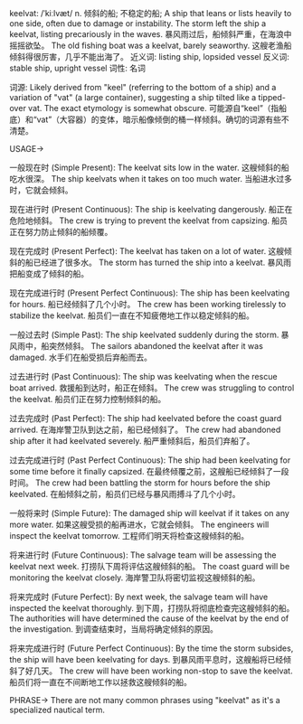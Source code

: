 keelvat: /ˈkiːlvæt/
n.
倾斜的船;  不稳定的船;
A ship that leans or lists heavily to one side, often due to damage or instability.
The storm left the ship a keelvat, listing precariously in the waves.  暴风雨过后，船倾斜严重，在海浪中摇摇欲坠。
The old fishing boat was a keelvat, barely seaworthy. 这艘老渔船倾斜得很厉害，几乎不能出海了。
近义词: listing ship, lopsided vessel
反义词: stable ship, upright vessel
词性: 名词


词源:
Likely derived from "keel" (referring to the bottom of a ship) and a variation of "vat" (a large container), suggesting a ship tilted like a tipped-over vat.  The exact etymology is somewhat obscure.  可能源自“keel”（指船底）和“vat”（大容器）的变体，暗示船像倾倒的桶一样倾斜。确切的词源有些不清楚。


USAGE->

一般现在时 (Simple Present):
The keelvat sits low in the water.  这艘倾斜的船吃水很深。
The ship keelvats when it takes on too much water. 当船进水过多时，它就会倾斜。


现在进行时 (Present Continuous):
The ship is keelvating dangerously.  船正在危险地倾斜。
The crew is trying to prevent the keelvat from capsizing. 船员正在努力防止倾斜的船倾覆。


现在完成时 (Present Perfect):
The keelvat has taken on a lot of water. 这艘倾斜的船已经进了很多水。
The storm has turned the ship into a keelvat.  暴风雨把船变成了倾斜的船。


现在完成进行时 (Present Perfect Continuous):
The ship has been keelvating for hours. 船已经倾斜了几个小时。
The crew has been working tirelessly to stabilize the keelvat.  船员们一直在不知疲倦地工作以稳定倾斜的船。


一般过去时 (Simple Past):
The ship keelvated suddenly during the storm.  暴风雨中，船突然倾斜。
The sailors abandoned the keelvat after it was damaged.  水手们在船受损后弃船而去。


过去进行时 (Past Continuous):
The ship was keelvating when the rescue boat arrived.  救援船到达时，船正在倾斜。
The crew was struggling to control the keelvat.  船员们正在努力控制倾斜的船。


过去完成时 (Past Perfect):
The ship had keelvated before the coast guard arrived.  在海岸警卫队到达之前，船已经倾斜了。
The crew had abandoned ship after it had keelvated severely.  船严重倾斜后，船员们弃船了。


过去完成进行时 (Past Perfect Continuous):
The ship had been keelvating for some time before it finally capsized.  在最终倾覆之前，这艘船已经倾斜了一段时间。
The crew had been battling the storm for hours before the ship keelvated.  在船倾斜之前，船员们已经与暴风雨搏斗了几个小时。


一般将来时 (Simple Future):
The damaged ship will keelvat if it takes on any more water.  如果这艘受损的船再进水，它就会倾斜。
The engineers will inspect the keelvat tomorrow.  工程师们明天将检查这艘倾斜的船。


将来进行时 (Future Continuous):
The salvage team will be assessing the keelvat next week.  打捞队下周将评估这艘倾斜的船。
The coast guard will be monitoring the keelvat closely.  海岸警卫队将密切监视这艘倾斜的船。


将来完成时 (Future Perfect):
By next week, the salvage team will have inspected the keelvat thoroughly.  到下周，打捞队将彻底检查完这艘倾斜的船。
The authorities will have determined the cause of the keelvat by the end of the investigation.  到调查结束时，当局将确定倾斜的原因。


将来完成进行时 (Future Perfect Continuous):
By the time the storm subsides, the ship will have been keelvating for days.  到暴风雨平息时，这艘船将已经倾斜了好几天。
The crew will have been working non-stop to save the keelvat.  船员们将一直在不间断地工作以拯救这艘倾斜的船。



PHRASE->
There are not many common phrases using "keelvat" as it's a specialized nautical term.


